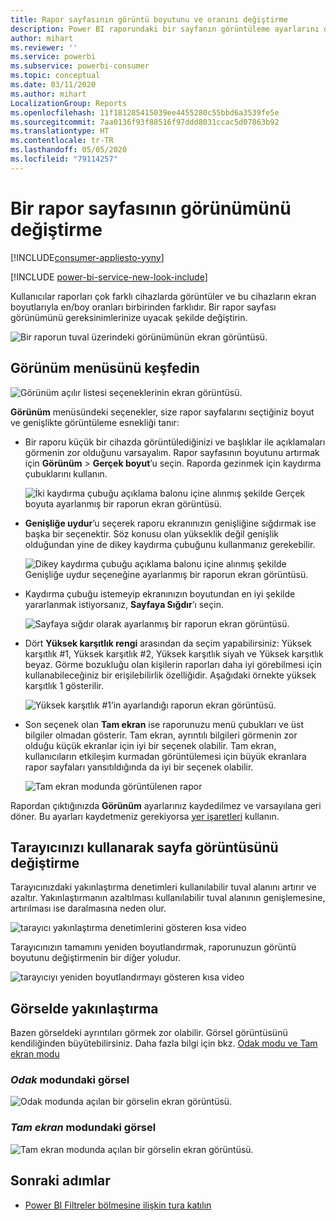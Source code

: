 ```yaml
---
title: Rapor sayfasının görüntü boyutunu ve oranını değiştirme
description: Power BI raporundaki bir sayfanın görüntüleme ayarlarını değiştirme
author: mihart
ms.reviewer: ''
ms.service: powerbi
ms.subservice: powerbi-consumer
ms.topic: conceptual
ms.date: 03/11/2020
ms.author: mihart
LocalizationGroup: Reports
ms.openlocfilehash: 11f181285415039ee4455280c55bbd6a3539fe5e
ms.sourcegitcommit: 7aa0136f93f88516f97ddd8031ccac5d07863b92
ms.translationtype: HT
ms.contentlocale: tr-TR
ms.lasthandoff: 05/05/2020
ms.locfileid: "79114257"
---
```

# <a name="change-the-display-of-a-report-page"></a>Bir rapor sayfasının görünümünü değiştirme

[!INCLUDE[consumer-appliesto-yyny](../includes/consumer-appliesto-yyny.md)]

[!INCLUDE [power-bi-service-new-look-include](../includes/power-bi-service-new-look-include.md)]

Kullanıcılar raporları çok farklı cihazlarda görüntüler ve bu cihazların ekran boyutlarıyla en/boy oranları birbirinden farklıdır. Bir rapor sayfası görünümünü gereksinimlerinize uyacak şekilde değiştirin.

![Bir raporun tuval üzerindeki görünümünün ekran görüntüsü.](media/end-user-report-view/power-bi-canvas.png)

## <a name="explore-the-view-menu"></a>Görünüm menüsünü keşfedin

![Görünüm açılır listesi seçeneklerinin ekran görüntüsü.](media/end-user-report-view/power-bi-viewmenu.png)


**Görünüm** menüsündeki seçenekler, size rapor sayfalarını seçtiğiniz boyut ve genişlikte görüntüleme esnekliği tanır:

- Bir raporu küçük bir cihazda görüntülediğinizi ve başlıklar ile açıklamaları görmenin zor olduğunu varsayalım.  Rapor sayfasının boyutunu artırmak için **Görünüm** > **Gerçek boyut**’u seçin. Raporda gezinmek için kaydırma çubuklarını kullanın.

    ![İki kaydırma çubuğu açıklama balonu içine alınmış şekilde Gerçek boyuta ayarlanmış bir raporun ekran görüntüsü.](media/end-user-report-view/power-bi-view-actual.png)

- **Genişliğe uydur**’u seçerek raporu ekranınızın genişliğine sığdırmak ise başka bir seçenektir. Söz konusu olan yükseklik değil genişlik olduğundan yine de dikey kaydırma çubuğunu kullanmanız gerekebilir.

  ![Dikey kaydırma çubuğu açıklama balonu içine alınmış şekilde Genişliğe uydur seçeneğine ayarlanmış bir raporun ekran görüntüsü.](media/end-user-report-view/power-bi-view-width.png)

- Kaydırma çubuğu istemeyip ekranınızın boyutundan en iyi şekilde yararlanmak istiyorsanız, **Sayfaya Sığdır**’ı seçin.

   ![Sayfaya sığdır olarak ayarlanmış bir raporun ekran görüntüsü.](media/end-user-report-view/power-bi-view-fit.png)

- Dört **Yüksek karşıtlık rengi** arasından da seçim yapabilirsiniz: Yüksek karşıtlık #1, Yüksek karşıtlık #2, Yüksek karşıtlık siyah ve Yüksek karşıtlık beyaz. Görme bozukluğu olan kişilerin raporları daha iyi görebilmesi için kullanabileceğiniz bir erişilebilirlik özelliğidir. Aşağıdaki örnekte yüksek karşıtlık 1 gösterilir. 

    ![Yüksek karşıtlık #1’in ayarlandığı raporun ekran görüntüsü.](media/end-user-report-view/power-bi-contrast1.png)

- Son seçenek olan **Tam ekran** ise raporunuzu menü çubukları ve üst bilgiler olmadan gösterir. Tam ekran, ayrıntılı bilgileri görmenin zor olduğu küçük ekranlar için iyi bir seçenek olabilir.  Tam ekran, kullanıcıların etkileşim kurmadan görüntülemesi için büyük ekranlara rapor sayfaları yansıtıldığında da iyi bir seçenek olabilir.  

    ![Tam ekran modunda görüntülenen rapor](media/end-user-report-view/power-bi-full-screen.png)

Rapordan çıktığınızda **Görünüm** ayarlarınız kaydedilmez ve varsayılana geri döner. Bu ayarları kaydetmeniz gerekiyorsa [yer işaretleri](end-user-bookmarks.md) kullanın.

## <a name="use-your-browser-to-change-page-display"></a>Tarayıcınızı kullanarak sayfa görüntüsünü değiştirme

Tarayıcınızdaki yakınlaştırma denetimleri kullanılabilir tuval alanını artırır ve azaltır. Yakınlaştırmanın azaltılması kullanılabilir tuval alanının genişlemesine, artırılması ise daralmasına neden olur. 

![tarayıcı yakınlaştırma denetimlerini gösteren kısa video](media/end-user-report-view/power-bi-zoom.png)

Tarayıcınızın tamamını yeniden boyutlandırmak, raporunuzun görüntü boyutunu değiştirmenin bir diğer yoludur. 

![tarayıcıyı yeniden boyutlandırmayı gösteren kısa video](media/end-user-report-view/power-bi-resize-browser.gif)

## <a name="zoom-in-on-a-visual"></a>Görselde yakınlaştırma
Bazen görseldeki ayrıntıları görmek zor olabilir. Görsel görüntüsünü kendiliğinden büyütebilirsiniz. Daha fazla bilgi için bkz. [Odak modu ve Tam ekran modu](end-user-focus.md)

### <a name="a-visual-in-focus-mode"></a>*Odak* modundaki görsel

![Odak modunda açılan bir görselin ekran görüntüsü.](media/end-user-report-view/power-bi-focus.png)

### <a name="a-visual-in-full-screen-mode"></a>*Tam ekran* modundaki görsel
![Tam ekran modunda açılan bir görselin ekran görüntüsü.](media/end-user-report-view/power-bi-full-screen.png)

## <a name="next-steps"></a>Sonraki adımlar

* [Power BI Filtreler bölmesine ilişkin tura katılın](end-user-report-filter.md)